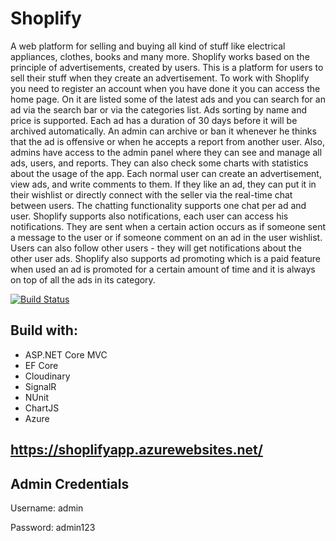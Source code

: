 # Shoplify
A web platform for selling and buying all kind of stuff like electrical appliances, clothes, books and many more. 
Shoplify works based on the principle of advertisements, created by users. This is a platform for users to sell their stuff when they create an advertisement.  To work with Shoplify you need to register an account when you have done it you can access the home page. On it are listed some of the latest ads and you can search for an ad via the search bar or via the categories list. Ads sorting by name and price is supported. Each ad has a duration of 30 days before it will be archived automatically. An admin can archive or ban it whenever he thinks that the ad is offensive or when he accepts a report from another user. Also, admins have access to the admin panel where they can see and manage all ads, users, and reports. They can also check some charts with statistics about the usage of the app. Each normal user can create an advertisement, view ads, and write comments to them. If they like an ad, they can put it in their wishlist or directly connect with the seller via the real-time chat between users. The chatting functionality supports one chat per ad and user. Shoplify supports also notifications, each user can access his notifications. They are sent when a certain action occurs as if someone sent a message to the user or if someone comment on an ad in the user wishlist. Users can also follow other users - they will get notifications about the other user ads. Shoplify also supports ad promoting which is a paid feature when used an ad is promoted for a certain amount of time and it is always on top of all the ads in its category.


[![Build Status](https://dev.azure.com/kostadinovk2001/Shoplify/_apis/build/status/Shoplify-Azure%20Web%20App%20for%20ASP.NET-CI?branchName=master)](https://dev.azure.com/kostadinovk2001/Shoplify/_build/latest?definitionId=1&branchName=master)

## Build with:
  * ASP.NET Core MVC
  * EF Core
  * Cloudinary
  * SignalR
  * NUnit
  * ChartJS
  * Azure
  
  ## https://shoplifyapp.azurewebsites.net/
  
  ## Admin Credentials
  Username: admin
  
  Password: admin123
